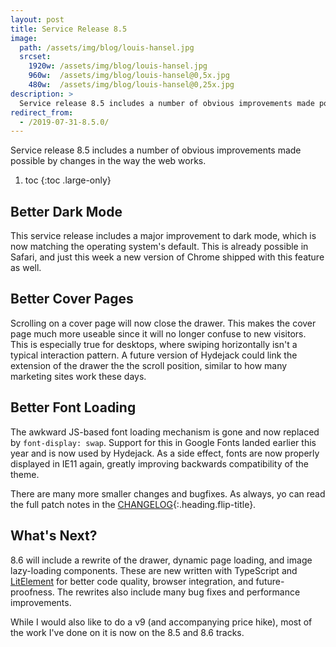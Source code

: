 ```yaml
---
layout: post
title: Service Release 8.5
image: 
  path: /assets/img/blog/louis-hansel.jpg
  srcset: 
    1920w: /assets/img/blog/louis-hansel.jpg
    960w:  /assets/img/blog/louis-hansel@0,5x.jpg
    480w:  /assets/img/blog/louis-hansel@0,25x.jpg
description: >
  Service release 8.5 includes a number of obvious improvements made possible by changes in the way the web works.
redirect_from:
  - /2019-07-31-8.5.0/
---
```


Service release 8.5 includes a number of obvious improvements made possible by changes in the way the web works.

1. toc
{:toc .large-only}

## Better Dark Mode
This service release includes a major improvement to dark mode, which is now matching the operating system's default. This is already possible in Safari, and just this week a new version of Chrome shipped with this feature as well.

## Better Cover Pages
Scrolling on a cover page will now close the drawer. This makes the cover page much more useable since it will no longer confuse to new visitors. This is especially true for desktops, where swiping horizontally isn't a typical interaction pattern.
A future version of Hydejack could link the extension of the drawer the the scroll position, similar to how many marketing sites work these days.

## Better Font Loading
The awkward JS-based font loading mechanism is gone and now replaced by `font-display: swap`. Support for this in Google Fonts landed earlier this year and is now used by Hydejack. As a side effect, fonts are now properly displayed in IE11 again, greatly improving backwards compatibility of the theme.

There are many more smaller changes and bugfixes. As always, yo can read the full patch notes in the [CHANGELOG](../../CHANGELOG.md){:.heading.flip-title}.

## What's Next?
8.6 will include a rewrite of the drawer, dynamic page loading, and image lazy-loading components. These are new written with TypeScript and [LitElement](https://lit-element.polymer-project.org) for better code quality, browser integration, and future-proofness. The rewrites also include many bug fixes and performance improvements.

While I would also like to do a v9 (and accompanying price hike), most of the work I've done on it is now on the 8.5 and 8.6 tracks. 
